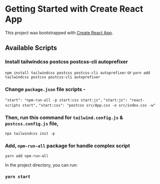 # Getting Started with Create React App

This project was bootstrapped with [Create React App](https://github.com/facebook/create-react-app).

## Available Scripts

### Install tailwindcss postcss postcss-cli autoprefixer

`npm install tailwindcss postcss postcss-cli autoprefixer` or
`yarn add tailwindcss postcss postcss-cli autoprefixer`

### Change `package.json` file scripts -

`"start": "npm-run-all -p start:css start:js",`
`"start:js": "react-scripts start",`
`"start:css": "postcss src/App.css -o src/index.css -w"`

### Then, run this command for `tailwind.config.js` & `postcss.config.js` file,

`npx tailwindcss init -p`

### Add, `npm-run-all` package for handle complex script

`yarn add npm-run-all`

In the project directory, you can run:

### `yarn start`
